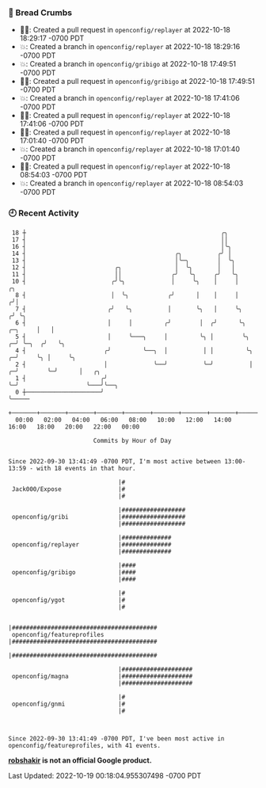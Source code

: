 ### 🍞 Bread Crumbs

 * ✍🏼: Created a pull request in `openconfig/replayer` at 2022-10-18 18:29:17 -0700 PDT
 * 💥: Created a branch in `openconfig/replayer` at 2022-10-18 18:29:16 -0700 PDT
 * 💥: Created a branch in `openconfig/gribigo` at 2022-10-18 17:49:51 -0700 PDT
 * ✍🏼: Created a pull request in `openconfig/gribigo` at 2022-10-18 17:49:51 -0700 PDT
 * 💥: Created a branch in `openconfig/replayer` at 2022-10-18 17:41:06 -0700 PDT
 * ✍🏼: Created a pull request in `openconfig/replayer` at 2022-10-18 17:41:06 -0700 PDT
 * ✍🏼: Created a pull request in `openconfig/replayer` at 2022-10-18 17:01:40 -0700 PDT
 * 💥: Created a branch in `openconfig/replayer` at 2022-10-18 17:01:40 -0700 PDT
 * ✍🏼: Created a pull request in `openconfig/replayer` at 2022-10-18 08:54:03 -0700 PDT
 * 💥: Created a branch in `openconfig/replayer` at 2022-10-18 08:54:03 -0700 PDT

### 🕘 Recent Activity
```
 18 ┼                                                       ╭╮
 17 ┤                                                       ││
 16 ┤                                                       │╰╮
 14 ┤                                          ╭╮          ╭╯ │
 13 ┤                                          │╰─╮        │  ╰╮
 12 ┤                         ╭╮               │  ╰╮       │   │
 11 ┤                         ││              ╭╯   ╰╮     ╭╯   ╰╮
 10 ┤                        ╭╯╰╮             │     ╰╮    │     │                     ╭╮
  8 ┤                        │  ╰╮           ╭╯      │    │     │                    ╭╯│
  7 ┤                       ╭╯   ╰╮          │       ╰╮   │     ╰╮                  ╭╯ ╰╮
  6 ┤                       │     │         ╭╯        │  ╭╯      ╰╮         ╭─╮     │   │
  5 ┤                       │     ╰───╮     │         ╰╮ │        ╰╮      ╭─╯ ╰─╮  ╭╯   ╰╮
  4 ┤                      ╭╯         ╰──╮  │          │ │         ╰╮   ╭─╯     ╰╮ │     ╰╮
  2 ┤                      │             ╰──╯          ╰─╯          │ ╭─╯        ╰─╯      │   ╭╮
  1 ┤                     ╭╯                                        ╰─╯                   ╰───╯╰──╮
  0 ┼─────────────────────╯                                                                       ╰─────
    +───────+───────+───────+───────+───────+───────+───────+───────+───────+───────+───────+───────+────
  00:00   02:00   04:00   06:00   08:00   10:00   12:00   14:00   16:00   18:00   20:00   22:00   00:00   

						Commits by Hour of Day


Since 2022-09-30 13:41:49 -0700 PDT, I'm most active between 13:00-13:59 - with 18 events in that hour.

```



```
                               |#
 Jack000/Expose                |#
                               |#

                               |##################
 openconfig/gribi              |##################
                               |##################

                               |##############
 openconfig/replayer           |##############
                               |##############

                               |####
 openconfig/gribigo            |####
                               |####

                               |#
 openconfig/ygot               |#
                               |#

                               |#########################################
 openconfig/featureprofiles    |#########################################
                               |#########################################

                               |####################
 openconfig/magna              |####################
                               |####################

                               |#
 openconfig/gnmi               |#
                               |#



Since 2022-09-30 13:41:49 -0700 PDT, I've been most active in openconfig/featureprofiles, with 41 events.

```
**[robshakir](mailto:robjs@google.com) is not an official Google product.**  


Last Updated: 2022-10-19 00:18:04.955307498 -0700 PDT
